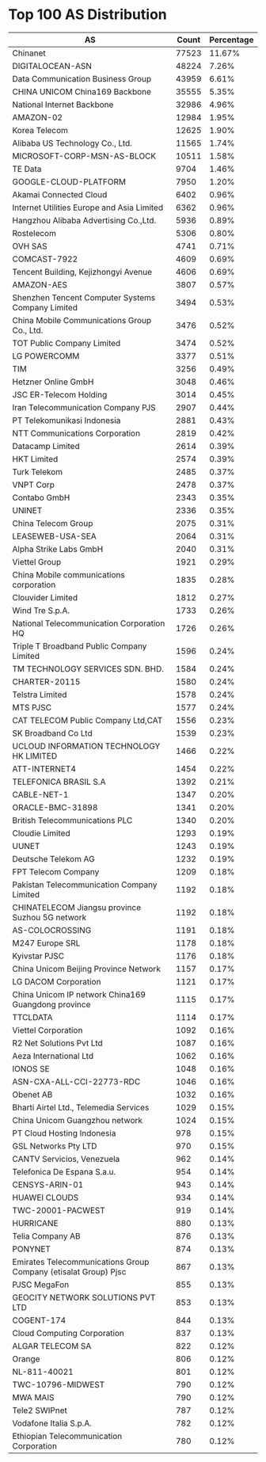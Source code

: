# Top 100 AS Distribution
| AS | Count | Percentage |
|----|----|----|
| Chinanet | 77523 | 11.67% |
| DIGITALOCEAN-ASN | 48224 | 7.26% |
| Data Communication Business Group | 43959 | 6.61% |
| CHINA UNICOM China169 Backbone | 35555 | 5.35% |
| National Internet Backbone | 32986 | 4.96% |
| AMAZON-02 | 12984 | 1.95% |
| Korea Telecom | 12625 | 1.90% |
| Alibaba US Technology Co., Ltd. | 11565 | 1.74% |
| MICROSOFT-CORP-MSN-AS-BLOCK | 10511 | 1.58% |
| TE Data | 9704 | 1.46% |
| GOOGLE-CLOUD-PLATFORM | 7950 | 1.20% |
| Akamai Connected Cloud | 6402 | 0.96% |
| Internet Utilities Europe and Asia Limited | 6362 | 0.96% |
| Hangzhou Alibaba Advertising Co.,Ltd. | 5936 | 0.89% |
| Rostelecom | 5306 | 0.80% |
| OVH SAS | 4741 | 0.71% |
| COMCAST-7922 | 4609 | 0.69% |
| Tencent Building, Kejizhongyi Avenue | 4606 | 0.69% |
| AMAZON-AES | 3807 | 0.57% |
| Shenzhen Tencent Computer Systems Company Limited | 3494 | 0.53% |
| China Mobile Communications Group Co., Ltd. | 3476 | 0.52% |
| TOT Public Company Limited | 3474 | 0.52% |
| LG POWERCOMM | 3377 | 0.51% |
| TIM | 3256 | 0.49% |
| Hetzner Online GmbH | 3048 | 0.46% |
| JSC ER-Telecom Holding | 3014 | 0.45% |
| Iran Telecommunication Company PJS | 2907 | 0.44% |
| PT Telekomunikasi Indonesia | 2881 | 0.43% |
| NTT Communications Corporation | 2819 | 0.42% |
| Datacamp Limited | 2614 | 0.39% |
| HKT Limited | 2574 | 0.39% |
| Turk Telekom | 2485 | 0.37% |
| VNPT Corp | 2478 | 0.37% |
| Contabo GmbH | 2343 | 0.35% |
| UNINET | 2336 | 0.35% |
| China Telecom Group | 2075 | 0.31% |
| LEASEWEB-USA-SEA | 2064 | 0.31% |
| Alpha Strike Labs GmbH | 2040 | 0.31% |
| Viettel Group | 1921 | 0.29% |
| China Mobile communications corporation | 1835 | 0.28% |
| Clouvider Limited | 1812 | 0.27% |
| Wind Tre S.p.A. | 1733 | 0.26% |
| National Telecommunication Corporation HQ | 1726 | 0.26% |
| Triple T Broadband Public Company Limited | 1596 | 0.24% |
| TM TECHNOLOGY SERVICES SDN. BHD. | 1584 | 0.24% |
| CHARTER-20115 | 1580 | 0.24% |
| Telstra Limited | 1578 | 0.24% |
| MTS PJSC | 1577 | 0.24% |
| CAT TELECOM Public Company Ltd,CAT | 1556 | 0.23% |
| SK Broadband Co Ltd | 1539 | 0.23% |
| UCLOUD INFORMATION TECHNOLOGY HK LIMITED | 1466 | 0.22% |
| ATT-INTERNET4 | 1454 | 0.22% |
| TELEFONICA BRASIL S.A | 1392 | 0.21% |
| CABLE-NET-1 | 1347 | 0.20% |
| ORACLE-BMC-31898 | 1341 | 0.20% |
| British Telecommunications PLC | 1340 | 0.20% |
| Cloudie Limited | 1293 | 0.19% |
| UUNET | 1243 | 0.19% |
| Deutsche Telekom AG | 1232 | 0.19% |
| FPT Telecom Company | 1209 | 0.18% |
| Pakistan Telecommunication Company Limited | 1192 | 0.18% |
| CHINATELECOM Jiangsu province Suzhou 5G network | 1192 | 0.18% |
| AS-COLOCROSSING | 1191 | 0.18% |
| M247 Europe SRL | 1178 | 0.18% |
| Kyivstar PJSC | 1176 | 0.18% |
| China Unicom Beijing Province Network | 1157 | 0.17% |
| LG DACOM Corporation | 1121 | 0.17% |
| China Unicom IP network China169 Guangdong province | 1115 | 0.17% |
| TTCLDATA | 1114 | 0.17% |
| Viettel Corporation | 1092 | 0.16% |
| R2 Net Solutions Pvt Ltd | 1087 | 0.16% |
| Aeza International Ltd | 1062 | 0.16% |
| IONOS SE | 1048 | 0.16% |
| ASN-CXA-ALL-CCI-22773-RDC | 1046 | 0.16% |
| Obenet AB | 1032 | 0.16% |
| Bharti Airtel Ltd., Telemedia Services | 1029 | 0.15% |
| China Unicom Guangzhou network | 1024 | 0.15% |
| PT Cloud Hosting Indonesia | 978 | 0.15% |
| GSL Networks Pty LTD | 970 | 0.15% |
| CANTV Servicios, Venezuela | 962 | 0.14% |
| Telefonica De Espana S.a.u. | 954 | 0.14% |
| CENSYS-ARIN-01 | 943 | 0.14% |
| HUAWEI CLOUDS | 934 | 0.14% |
| TWC-20001-PACWEST | 919 | 0.14% |
| HURRICANE | 880 | 0.13% |
| Telia Company AB | 876 | 0.13% |
| PONYNET | 874 | 0.13% |
| Emirates Telecommunications Group Company (etisalat Group) Pjsc | 867 | 0.13% |
| PJSC MegaFon | 855 | 0.13% |
| GEOCITY NETWORK SOLUTIONS PVT LTD | 853 | 0.13% |
| COGENT-174 | 844 | 0.13% |
| Cloud Computing Corporation | 837 | 0.13% |
| ALGAR TELECOM SA | 822 | 0.12% |
| Orange | 806 | 0.12% |
| NL-811-40021 | 801 | 0.12% |
| TWC-10796-MIDWEST | 790 | 0.12% |
| MWA MAIS | 790 | 0.12% |
| Tele2 SWIPnet | 787 | 0.12% |
| Vodafone Italia S.p.A. | 782 | 0.12% |
| Ethiopian Telecommunication Corporation | 780 | 0.12% |
